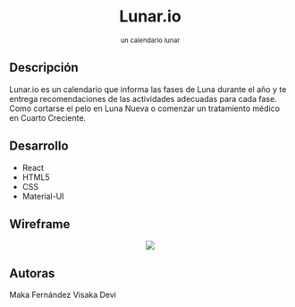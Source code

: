 <div align="center">
  <h1>Lunar.io</h1>
  <small>un calendario lunar</small>
</div>

## Descripción
Lunar.io es un calendario que informa las fases de Luna durante el año y te entrega recomendaciones de las actividades adecuadas para cada fase. Como cortarse el pelo en Luna Nueva o comenzar un tratamiento médico en Cuarto Creciente.

## Desarrollo
- React
- HTML5
- CSS
- Material-UI

## Wireframe
<div align="center">
  <img src="https://github.com/missmakita/lunar.io/blob/master/src/images/wireframe.png">
</div>

## Autoras
Maka Fernández
Visaka Devi